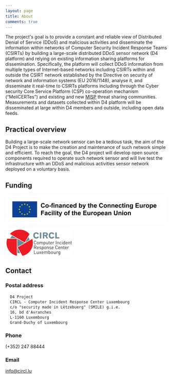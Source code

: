 ```yaml
---
layout: page
title: About
comments: true
---
```


The project's goal is to provide a constant and reliable view of Distributed Denial of Service (DDoS) and malicious activities and disseminate the information within networks of Computer Security Incident Response Teams (CSIRTs) by building a large-scale distributed DDoS sensor network (D4 platform) and relying on existing information sharing platforms for dissemination. Specifically, the platform will collect DDoS information from multiple types of Internet-based networks including CSIRTs within and outside the CSIRT network established by the Directive on security of network and information systems (EU 2016/1148), analyse it, and disseminate it real-time to CSIRTs platforms including through the Cyber security Core Service Platform (CSP) co-operation mechanism (“MeliCERTes”) and existing and new [MISP](https://www.misp-project.org/) threat sharing communities. Measurements and datasets collected within D4 platform will be disseminated at large within D4 members and outside, including open data feeds.

## Practical overview

Building a large-scale network sensor can be a tedious task, the aim of the D4 Project is to make the creation and maintenance of such network simple and efficient. To reach the goal, the D4 project will develop open source components required to operate such network sensor and will live test the infrastructure with an DDoS and malicious activities sensor network deployed on a voluntary basis.

## Funding

![](/assets/images/cef.png)

![](/assets/images/circl.png)

## Contact

### Postal address

~~~~
  D4 Project
  CIRCL - Computer Incident Response Center Luxembourg
  c/o "security made in Lëtzebuerg" (SMILE) g.i.e.
  16, bd d'Avranches
  L-1160 Luxembourg
  Grand-Duchy of Luxembourg
~~~~

### Phone

  (+352) 247 88444

### Email

  info@circl.lu

